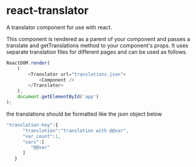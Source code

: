 # react-translator
A translator component for use with react.

This component is rendered as a parent of your component and passes a translate and getTranslations method to your component's props. It uses separate translation files for different pages and can be used as follows.

```javascript
ReactDOM.render(
    (
        <Translator url="translations.json">
            <Component />
        </Translator>
    ),
    document.getElementById('app')
);
```

the translations should be formatted like the json object below

```javascript
"translation-key":{
      "translation":"translation with @@var",
      "var_count":1,
      "vars":[  
         "@@var"
      ]
   }
```
